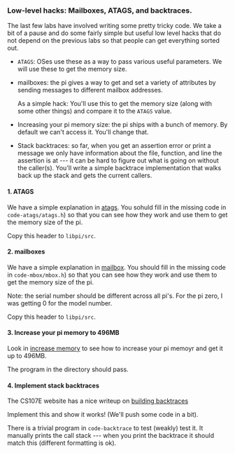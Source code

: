 ### Low-level hacks: Mailboxes, ATAGS, and backtraces.

The last few labs have involved writing some pretty tricky code.  We take
a bit of a pause and do some fairly simple but useful low level hacks
that do not depend on the previous labs so that people can get everything
sorted out.

  - `ATAGS`: OSes use these as a way to pass various useful parameters.
    We will use these to get the memory size.

  - mailboxes: the pi gives a way to get and set a variety of attributes by
    sending messages to  different mailbox addresses.  

    As a simple hack: You'll use this to get the memory size (along with
    some other things) and compare it to the `ATAGS` value.

  - Increasing your pi memory size: the pi ships with a bunch of memory.  By
    default we can't access it.   You'll change that.

  - Stack backtraces: so far, when you get an assertion error or print a message
    we only have information about the file, function, and line the assertion
    is at --- it can be hard to figure out what is going on without the 
    caller(s).  You'll write a simple backtrace implementation that walks
    back up the stack and gets the current callers.

#### 1. ATAGS

We have a simple explanation in [atags](code-atags/README.md).  You sohuld
fill in the missing code in `code-atags/atags.h`) so that you can see how
they work and use them to get the memory size of the pi.

Copy this header to `libpi/src`.

#### 2. mailboxes

We have a simple explanation in [mailbox](code-mbox/README.md).
You should fill in the missing code in `code-mbox/mbox.h`) so that you
can see how they work and use them to get the memory size of the pi.


Note: the serial number should be different across all pi's.  For the pi zero, I was
getting 0 for the model number.

Copy this header to `libpi/src`.

#### 3. Increase your pi memory to 496MB

Look in [increase memory](increase-mem/README.md) to see how to 
increase your pi memoyr and get it up to 496MB.

The program in the directory should pass.

#### 4. Implement stack backtraces

The CS107E website has a nice writeup on 
[building backtraces](http://cs107e.github.io/assignments/assign4/)

Implement this and show it works!  (We'll push some code in a bit).

There is a trivial program in `code-backtrace` to test (weakly) test it.
It manually prints the call stack --- when you print the backtrace it
should match this (different formatting is ok).
